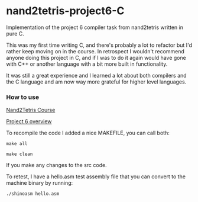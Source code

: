 # nand2tetris-project6-C

Implementation of the project 6 compiler task from nand2tetris written in pure C.

This was my first time writing C, and there's probably a lot to refactor but I'd rather keep moving on in the course.
In retrospect I wouldn't recommend anyone doing this project in C, and if I was to do it again would have gone with C++ or another language with a bit more built in functionality.

It was still a great experience and I learned a lot about both compilers and the C language and am now way more grateful for higher level languages.

### How to use

[Nand2Tetris Course](https://www.nand2tetris.org/course)

[Project 6 overview](https://drive.google.com/file/d/1CITliwTJzq19ibBF5EeuNBZ3MJ01dKoI/view)

To recompile the code I added a nice MAKEFILE, you can call both:

`make all`

`make clean`

If you make any changes to the src code.

To retest, I have a hello.asm test assembly file that you can convert to the machine binary by running:

`./shinoasm hello.asm`
